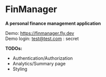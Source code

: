 # FinManager
**A personal finance management application**

Demo: https://finmanager.fly.dev \
Demo login: test@test.com : secret

**TODOs:**
- Authentication/Authorization
- Analytics/Summary page
- Styling
